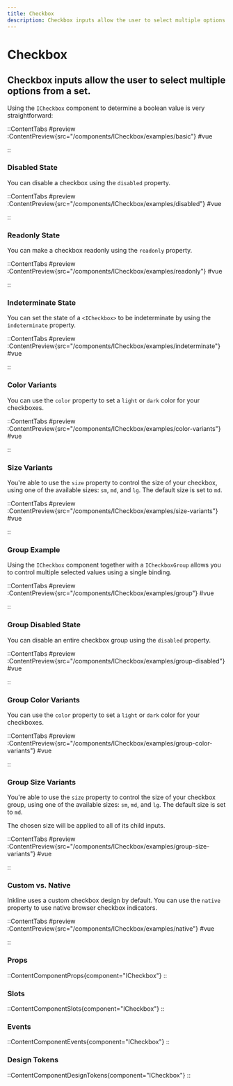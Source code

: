 ```yaml
---
title: Checkbox
description: Checkbox inputs allow the user to select multiple options from a set. 
---
```


# Checkbox
## Checkbox inputs allow the user to select multiple options from a set. 

Using the `ICheckbox` component to determine a boolean value is very straightforward:

::ContentTabs
#preview
:ContentPreview{src="/components/ICheckbox/examples/basic"}
#vue
<!-- Autodocs{src="@inkline/inkline/components/ICheckbox/examples/basic.raw.vue" lang="vue"} -->
::

### Disabled State

You can disable a checkbox using the `disabled` property.

::ContentTabs
#preview
:ContentPreview{src="/components/ICheckbox/examples/disabled"}
#vue
<!-- Autodocs{src="@inkline/inkline/components/ICheckbox/examples/disabled.raw.vue" lang="vue"} -->
::

### Readonly State

You can make a checkbox readonly using the `readonly` property.

::ContentTabs
#preview
:ContentPreview{src="/components/ICheckbox/examples/readonly"}
#vue
<!-- Autodocs{src="@inkline/inkline/components/ICheckbox/examples/readonly.raw.vue" lang="vue"} -->
::

### Indeterminate State
You can set the state of a `<ICheckbox>` to be indeterminate by using the `indeterminate` property. 

::ContentTabs
#preview
:ContentPreview{src="/components/ICheckbox/examples/indeterminate"}
#vue
<!-- Autodocs{src="@inkline/inkline/components/ICheckbox/examples/indeterminate.raw.vue" lang="vue"} -->
::

### Color Variants
You can use the `color` property to set a `light` or `dark` color for your checkboxes.

::ContentTabs
#preview
:ContentPreview{src="/components/ICheckbox/examples/color-variants"}
#vue
<!-- Autodocs{src="@inkline/inkline/components/ICheckbox/examples/color-variants.raw.vue" lang="vue"} -->
::


### Size Variants
You're able to use the `size` property to control the size of your checkbox, using one of the available sizes: `sm`, `md`, and `lg`. The default size is set to `md`. 

::ContentTabs
#preview
:ContentPreview{src="/components/ICheckbox/examples/size-variants"}
#vue
<!-- Autodocs{src="@inkline/inkline/components/ICheckbox/examples/size-variants.raw.vue" lang="vue"} -->
::

### Group Example
Using the `ICheckbox` component together with a `ICheckboxGroup` allows you to control multiple selected values using a single binding.

::ContentTabs
#preview
:ContentPreview{src="/components/ICheckbox/examples/group"}
#vue
<!-- Autodocs{src="@inkline/inkline/components/ICheckbox/examples/group.raw.vue" lang="vue"} -->
::

### Group Disabled State
You can disable an entire checkbox group using the `disabled` property.

::ContentTabs
#preview
:ContentPreview{src="/components/ICheckbox/examples/group-disabled"}
#vue
<!-- Autodocs{src="@inkline/inkline/components/ICheckbox/examples/group-disabled.raw.vue" lang="vue"} -->
::


### Group Color Variants
You can use the `color` property to set a `light` or `dark` color for your checkboxes.

::ContentTabs
#preview
:ContentPreview{src="/components/ICheckbox/examples/group-color-variants"}
#vue
<!-- Autodocs{src="@inkline/inkline/components/ICheckbox/examples/group-color-variants.raw.vue" lang="vue"} -->
::

### Group Size Variants
You're able to use the `size` property to control the size of your checkbox group, using one of the available sizes: `sm`, `md`, and `lg`. The default size is set to `md`. 

The chosen size will be applied to all of its child inputs.

::ContentTabs
#preview
:ContentPreview{src="/components/ICheckbox/examples/group-size-variants"}
#vue
<!-- Autodocs{src="@inkline/inkline/components/ICheckbox/examples/group-size-variants.raw.vue" lang="vue"} -->
::

### Custom vs. Native
Inkline uses a custom checkbox design by default. You can use the `native` property to use native browser checkbox indicators.

::ContentTabs
#preview
:ContentPreview{src="/components/ICheckbox/examples/native"}
#vue
<!-- Autodocs{src="@inkline/inkline/components/ICheckbox/examples/native.raw.vue" lang="vue"} -->
::


### Props
::ContentComponentProps{component="ICheckbox"}
::

### Slots
::ContentComponentSlots{component="ICheckbox"}
::

### Events
::ContentComponentEvents{component="ICheckbox"}
::

### Design Tokens
::ContentComponentDesignTokens{component="ICheckbox"}
::
